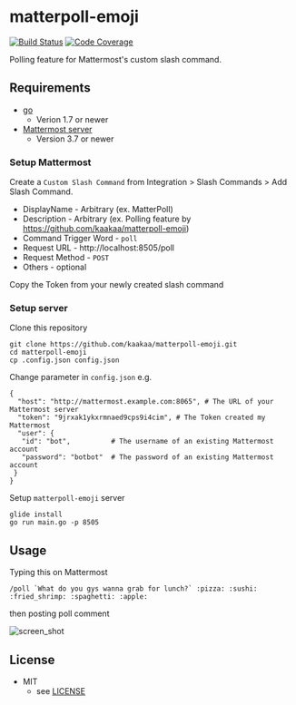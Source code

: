 # matterpoll-emoji

[![Build Status](https://travis-ci.org/kaakaa/matterpoll-emoji.svg?branch=master)](https://travis-ci.org/kaakaa/matterpoll-emoji)
[![Code Coverage](https://codecov.io/gh/kaakaa/matterpoll-emoji/branch/master/graph/badge.svg)](https://codecov.io/gh/kaakaa/matterpoll-emoji/branch/master)

Polling feature for Mattermost's custom slash command.

## Requirements
- [go](https://golang.org/)
    - Verion 1.7 or newer
- [Mattermost server](https://about.mattermost.com/)
    - Version 3.7 or newer

### Setup Mattermost

Create a `Custom Slash Command` from Integration > Slash Commands > Add Slash Command.

* DisplayName - Arbitrary (ex. MatterPoll)
* Description - Arbitrary (ex. Polling feature by https://github.com/kaakaa/matterpoll-emoji)
* Command Trigger Word - `poll`
* Request URL - http://localhost:8505/poll
* Request Method - `POST`
* Others - optional

Copy the Token from your newly created slash command

### Setup server

Clone this repository
```
git clone https://github.com/kaakaa/matterpoll-emoji.git
cd matterpoll-emoji
cp .config.json config.json
```
Change parameter in `config.json` e.g.
```
{
  "host": "http://mattermost.example.com:8065", # The URL of your Mattermost server
  "token": "9jrxak1ykxrmnaed9cps9i4cim", # The Token created my Mattermost
  "user": {
   "id": "bot",          # The username of an existing Mattermost account
   "password": "botbot"  # The password of an existing Mattermost account
 }
}
```

Setup `matterpoll-emoji` server
```
glide install
go run main.go -p 8505
```

## Usage

Typing this on Mattermost

```
/poll `What do you gys wanna grab for lunch?` :pizza: :sushi: :fried_shrimp: :spaghetti: :apple:
```

then posting poll comment

![screen_shot](https://raw.githubusercontent.com/kaakaa/matterpoll-emoji/master/matterpoll-emoji.png)

## License
* MIT
  * see [LICENSE](LICENSE)
